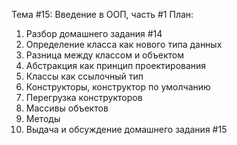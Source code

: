 Тема #15: Введение в ООП, часть #1
План:
1. Разбор домашнего задания #14
2. Определение класса как нового типа данных
3. Разница между классом и объектом
4. Абстракция как принцип проектирования
5. Классы как ссылочный тип
6. Конструкторы, конструктор по умолчанию
7. Перегрузка конструкторов
8. Массивы объектов
9. Методы
10. Выдача и обсуждение домашнего задания #15